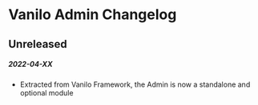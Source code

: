 # Vanilo Admin Changelog

## Unreleased
##### 2022-04-XX

- Extracted from Vanilo Framework, the Admin is now a standalone and optional module 
